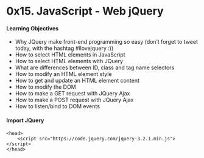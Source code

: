 # 0x15. JavaScript - Web jQuery
#### Learning Objectives
- Why JQuery make front-end programming so easy (don’t forget to tweet today, with the hashtag #ilovejquery :))
- How to select HTML elements in JavaScript
- How to select HTML elements with JQuery
- What are differences between ID, class and tag name selectors
- How to modify an HTML element style
- How to get and update an HTML element content
- How to modify the DOM
- How to make a GET request with JQuery Ajax
- How to make a POST request with JQuery Ajax
- How to listen/bind to DOM events

#### Import JQuery
```
<head>
    <script src="https://code.jquery.com/jquery-3.2.1.min.js"></script>
</head>
```
